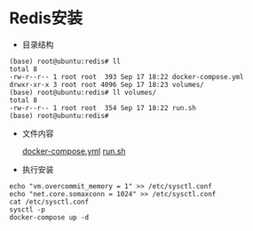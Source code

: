 # Redis安装  

* 目录结构  

``` text
(base) root@ubuntu:redis# ll
total 8
-rw-r--r-- 1 root root  393 Sep 17 18:22 docker-compose.yml
drwxr-xr-x 3 root root 4096 Sep 17 18:23 volumes/
(base) root@ubuntu:redis# ll volumes/
total 8
-rw-r--r-- 1 root root  354 Sep 17 18:22 run.sh
(base) root@ubuntu:redis#
```

* 文件内容  

    [docker-compose.yml](../dockerFile/redis/docker-compose.yml)
    [run.sh](../dockerFile/redis/volumes/run.sh)
    
* 执行安装  

``` text
echo "vm.overcommit_memory = 1" >> /etc/sysctl.conf
echo "net.core.somaxconn = 1024" >> /etc/sysctl.conf
cat /etc/sysctl.conf
sysctl -p
docker-compose up -d
```
